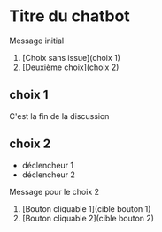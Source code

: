 # Titre du chatbot

Message initial

1. [Choix sans issue](choix 1)
2. [Deuxième choix](choix 2)

## choix 1
C'est la fin de la discussion 

## choix 2
- déclencheur 1
- déclencheur 2

Message pour le choix 2

1. [Bouton cliquable 1](cible bouton 1)
2. [Bouton cliquable 2](cible bouton 2)
